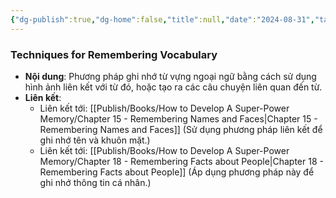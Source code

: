 ```yaml
---
{"dg-publish":true,"dg-home":false,"title":null,"date":"2024-08-31","tags":["#books","#memory","#How_to_Develop_A_Super_Power_Memory"],"Chương":"Chương14","dg-path":"Books/How to Develop A Super-Power Memory/Techniques for Remembering Vocabulary.md","permalink":"/books/how-to-develop-a-super-power-memory/techniques-for-remembering-vocabulary/","dgPassFrontmatter":true,"noteIcon":"","updated":"2025-01-30T14:27:17.988+07:00"}
---
```


### Techniques for Remembering Vocabulary

- **Nội dung**: Phương pháp ghi nhớ từ vựng ngoại ngữ bằng cách sử dụng hình ảnh liên kết với từ đó, hoặc tạo ra các câu chuyện liên quan đến từ.
- **Liên kết**:
    - Liên kết tới: [[Publish/Books/How to Develop A Super-Power Memory/Chapter 15 - Remembering Names and Faces\|Chapter 15 - Remembering Names and Faces]] (Sử dụng phương pháp liên kết để ghi nhớ tên và khuôn mặt.)
    - Liên kết tới: [[Publish/Books/How to Develop A Super-Power Memory/Chapter 18 - Remembering Facts about People\|Chapter 18 - Remembering Facts about People]] (Áp dụng phương pháp này để ghi nhớ thông tin cá nhân.)